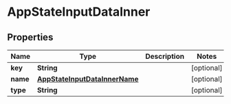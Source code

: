 

# AppStateInputDataInner


## Properties

| Name | Type | Description | Notes |
|------------ | ------------- | ------------- | -------------|
|**key** | **String** |  |  [optional] |
|**name** | [**AppStateInputDataInnerName**](AppStateInputDataInnerName.md) |  |  [optional] |
|**type** | **String** |  |  [optional] |



